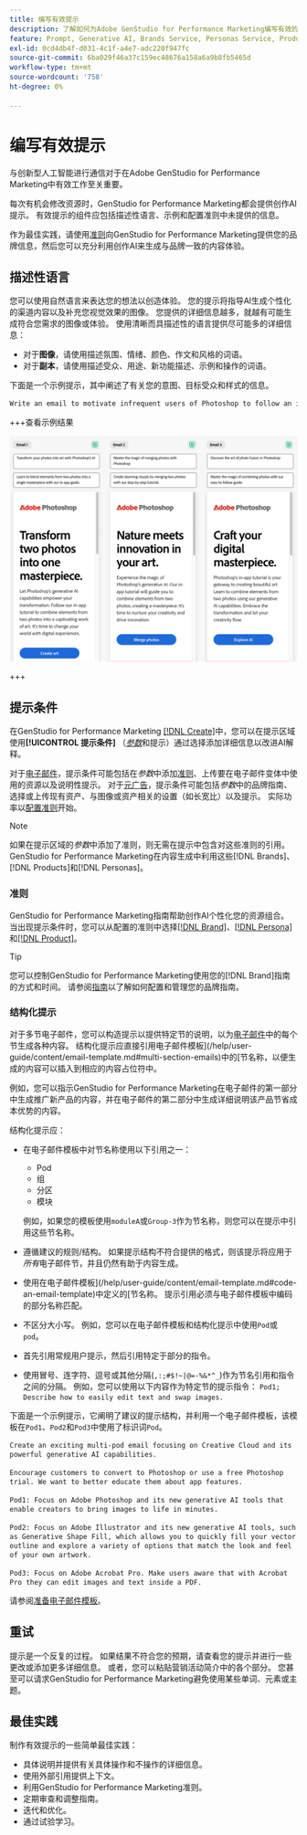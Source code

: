 ```yaml
---
title: 编写有效提示
description: 了解如何为Adobe GenStudio for Performance Marketing编写有效的提示。
feature: Prompt, Generative AI, Brands Service, Personas Service, Products Service, Guidelines
exl-id: 0cd4db4f-d031-4c1f-a4e7-adc220f947fc
source-git-commit: 6ba029f46a37c159ec48676a158a6a9b8fb5465d
workflow-type: tm+mt
source-wordcount: '758'
ht-degree: 0%

---
```


# 编写有效提示

与创新型人工智能进行通信对于在Adobe GenStudio for Performance Marketing中有效工作至关重要。

每次有机会修改资源时，GenStudio for Performance Marketing都会提供创作AI提示。 有效提示的组件应包括描述性语言、示例和配置准则中未提供的信息。

作为最佳实践，请使用[准则](/help/user-guide/guidelines/overview.md)向GenStudio for Performance Marketing提供您的品牌信息，然后您可以充分利用创作AI来生成与品牌一致的内容体验。

## 描述性语言

您可以使用自然语言来表达您的想法以创造体验。 您的提示将指导AI生成个性化的渠道内容以及补充您视觉效果的图像。 您提供的详细信息越多，就越有可能生成符合您需求的图像或体验。 使用清晰而具描述性的语言提供尽可能多的详细信息：

- 对于&#x200B;**图像**，请使用描述氛围、情绪、颜色、作文和风格的词语。
- 对于&#x200B;**副本**，请使用描述受众、用途、新功能描述、示例和操作的词语。

下面是一个示例提示，其中阐述了有关您的意图、目标受众和样式的信息。

```bash
Write an email to motivate infrequent users of Photoshop to follow an in-app tutorial that teaches them to combine elements of two photos into a beautiful work of art. Highlight the generative AI capabilities of Photoshop and use references to natural imagery.
```

+++查看示例结果

![三个生成的电子邮件](/help/assets/sample-email.png)

+++

## 提示条件

在GenStudio for Performance Marketing [[!DNL Create]](/help/user-guide/create/overview.md)中，您可以在提示区域使用&#x200B;**[!UICONTROL 提示条件]** （[_参数_](/help/user-guide/create/overview.md#parameters)&#x200B;和提示）通过选择添加详细信息以改进AI解释。

对于[电子邮件](/help/user-guide/create/email-experiences.md)，提示条件可能包括在&#x200B;_参数_&#x200B;中添加[准则](/help/user-guide/guidelines/overview.md)、上传要在电子邮件变体中使用的资源以及说明性提示。 对于[元广告](/help/tutorials/create-meta-ad.md)，提示条件可能包括&#x200B;_参数_&#x200B;中的品牌指南、选择或上传现有资产、与图像或资产相关的设置（如长宽比）以及提示。 实际功率以[配置准则](/help/user-guide/guidelines/add-guidelines.md)开始。

>[!NOTE]
>
>如果在提示区域的&#x200B;_参数_&#x200B;中添加了准则，则无需在提示中包含对这些准则的引用。 GenStudio for Performance Marketing在内容生成中利用这些[!DNL Brands]、[!DNL Products]和[!DNL Personas]。

### 准则

GenStudio for Performance Marketing指南帮助创作AI个性化您的资源组合。 当出现提示条件时，您可以从配置的准则中选择[[!DNL Brand]](/help/user-guide/guidelines/brands.md)、[[!DNL Persona]](/help/user-guide/guidelines/personas.md)和[[!DNL Product]](/help/user-guide/guidelines/products.md)。

>[!TIP]
>
>您可以控制GenStudio for Performance Marketing使用您的[!DNL Brand]指南的方式和时间。 请参阅[指南](/help/user-guide/guidelines/overview.md)以了解如何配置和管理您的品牌指南。

### 结构化提示

对于多节电子邮件，您可以构造提示以提供特定节的说明，以为[电子邮件](/help/user-guide/create/email-experiences.md)中的每个节生成各种内容。 结构化提示应直接引用电子邮件模板](/help/user-guide/content/email-template.md#multi-section-emails)中的[节名称，以便生成的内容可以插入到相应的内容占位符中。

例如，您可以指示GenStudio for Performance Marketing在电子邮件的第一部分中生成推广新产品的内容，并在电子邮件的第二部分中生成详细说明该产品节省成本优势的内容。

结构化提示应：

- 在电子邮件模板中对节名称使用以下引用之一：
   - Pod
   - 组
   - 分区
   - 模块

  例如，如果您的模板使用`moduleA`或`Group-3`作为节名称，则您可以在提示中引用这些节名称。

- 遵循建议的规则/结构。 如果提示结构不符合提供的格式，则该提示将应用于&#x200B;*所有*&#x200B;电子邮件节，并且仍然有助于内容生成。
- 使用在电子邮件模板](/help/user-guide/content/email-template.md#code-an-email-template)中定义的[节名称。 提示引用必须与电子邮件模板中编码的部分名称匹配。
- 不区分大小写。 例如，您可以在电子邮件模板和结构化提示中使用`Pod`或`pod`。
- 首先引用常规用户提示，然后引用特定于部分的指令。
- 使用冒号、连字符、逗号或其他分隔(`,:;#$!~|@=-%&*^_`)作为节名引用和指令之间的分隔。 例如，您可以使用以下内容作为特定节的提示指令： `Pod1; Describe how to easily edit text and swap images.`

下面是一个示例提示，它阐明了建议的提示结构，并利用一个电子邮件模板，该模板在`Pod1`、`Pod2`和`Pod3`中使用了标识词`Pod`。

```properties
Create an exciting multi-pod email focusing on Creative Cloud and its powerful generative AI capabilities.

Encourage customers to convert to Photoshop or use a free Photoshop trial. We want to better educate them about app features.

Pod1: Focus on Adobe Photoshop and its new generative AI tools that enable creators to bring images to life in minutes.

Pod2: Focus on Adobe Illustrator and its new generative AI tools, such as Generative Shape Fill, which allows you to quickly fill your vector outline and explore a variety of options that match the look and feel of your own artwork.

Pod3: Focus on Adobe Acrobat Pro. Make users aware that with Acrobat Pro they can edit images and text inside a PDF.
```

请参阅[准备电子邮件模板](/help/user-guide/content/email-template.md#code-an-email-template)。

## 重试

提示是一个反复的过程。 如果结果不符合您的预期，请查看您的提示并进行一些更改或添加更多详细信息。 或者，您可以粘贴营销活动简介中的各个部分。 您甚至可以请求GenStudio for Performance Marketing避免使用某些单词、元素或主题。

## 最佳实践

制作有效提示的一些简单最佳实践：

- 具体说明并提供有关具体操作和不操作的详细信息。
- 使用外部引用提供上下文。
- 利用GenStudio for Performance Marketing准则。
- 定期审查和调整指南。
- 迭代和优化。
- 通过试验学习。
